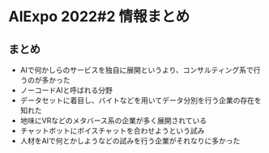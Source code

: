 # AIExpo 2022#2 情報まとめ

## まとめ

- AIで何かしらのサービスを独自に展開というより、コンサルティング系で行うのが多かった
- ノーコードAIと呼ばれる分野
- データセットに着目し、バイトなどを用いてデータ分別を行う企業の存在を知れた
- 地味にVRなどのメタバース系の企業が多く展開されている
- チャットボットにボイスチャットを合わせようという試み
- 人材をAIで何とかしようなどの試みを行う企業がそれなりに多かった